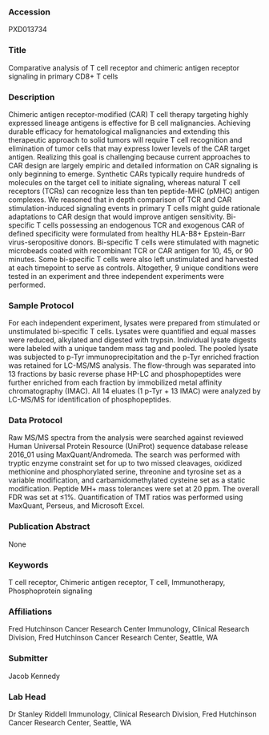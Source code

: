 ### Accession
PXD013734

### Title
Comparative analysis of T cell receptor and chimeric antigen receptor signaling in primary CD8+ T cells

### Description
Chimeric antigen receptor-modified (CAR) T cell therapy targeting highly expressed lineage antigens is effective for B cell malignancies. Achieving durable efficacy for hematological malignancies and extending this therapeutic approach to solid tumors will require T cell recognition and elimination of tumor cells that may express lower levels of the CAR target antigen. Realizing this goal is challenging because current approaches to CAR design are largely empiric and detailed information on CAR signaling is only beginning to emerge. Synthetic CARs typically require hundreds of molecules on the target cell to initiate signaling, whereas natural T cell receptors (TCRs) can recognize less than ten peptide-MHC (pMHC) antigen complexes. We reasoned that in depth comparison of TCR and CAR stimulation-induced signaling events in primary T cells might guide rationale adaptations to CAR design that would improve antigen sensitivity. Bi-specific T cells possessing an endogenous TCR and exogenous CAR of defined specificity were formulated from healthy HLA-B8+ Epstein-Barr virus-seropositive donors. Bi-specific T cells were stimulated with magnetic microbeads coated with recombinant TCR or CAR antigen for 10, 45, or 90 minutes. Some bi-specific T cells were also left unstimulated and harvested at each timepoint to serve as controls. Altogether, 9 unique conditions were tested in an experiment and three independent experiments were performed.

### Sample Protocol
For each independent experiment, lysates were prepared from stimulated or unstimulated bi-specific T cells. Lysates were quantified and equal masses were reduced, alkylated and digested with trypsin. Individual lysate digests were labeled with a unique tandem mass tag and pooled. The pooled lysate was subjected to p-Tyr immunoprecipitation and the p-Tyr enriched fraction was retained for LC-MS/MS analysis. The flow-through was separated into 13 fractions by basic reverse phase HP-LC and phosphopeptides were further enriched from each fraction by immobilized metal affinity chromatography (IMAC). All 14 eluates (1 p-Tyr + 13 IMAC) were analyzed by LC-MS/MS for identification of phosphopeptides.

### Data Protocol
Raw MS/MS spectra from the analysis were searched against reviewed Human Universal Protein Resource (UniProt) sequence database release 2016_01 using MaxQuant/Andromeda.  The search was performed with tryptic enzyme constraint set for up to two missed cleavages, oxidized methionine and phosphorylated serine, threonine and tyrosine set as a variable modification, and carbamidomethylated cysteine set as a static modification.  Peptide MH+ mass tolerances were set at 20 ppm. The overall FDR was set at ≤1%. Quantification of TMT ratios was performed using MaxQuant, Perseus, and Microsoft Excel.

### Publication Abstract
None

### Keywords
T cell receptor, Chimeric antigen receptor, T cell, Immunotherapy, Phosphoprotein signaling

### Affiliations
Fred Hutchinson Cancer Research Center
Immunology, Clinical Research Division, Fred Hutchinson Cancer Research Center, Seattle, WA

### Submitter
Jacob Kennedy

### Lab Head
Dr Stanley Riddell
Immunology, Clinical Research Division, Fred Hutchinson Cancer Research Center, Seattle, WA


